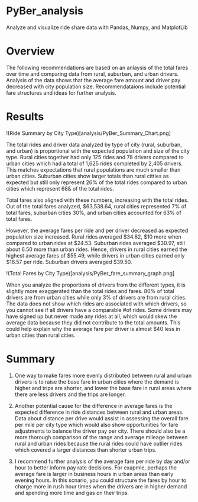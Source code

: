 # PyBer_analysis
Analyze and visualize ride share data with Pandas, Numpy, and MatplotLib

# Overview

The following recommendations are based on an anlaysis of the total fares over time and comparing data from rural, suburban, and urban drivers. Analysis of the data shows that the average fare amount and driver pay decreased with city population size. Recommendataions include potential fare structures and ideas for further analysis. 


# Results

!(Ride Summary by City Type)[analysis/PyBer_Summary_Chart.png]

The total rides and driver data analyzed by type of city (rural, suburban, and urban) is proportional with the expected population and size of the city type. Rural cities together had only 125 rides and 78 drivers compared to urban cities which had a total of 1,625 rides completed by 2,405 drivers. This matches expectations that rural populations are much smaller than urban cities. Suburban cities show larger totals than rural citties as expected but still only represent 26% of the total rides compared to urban cities which represent 68& of the total rides. 

Total fares also aligned with these numbers, increasing with the total rides. Out of the total fares analyzed, $63,538.64, rural cities represented 7% of total fares, suburban cities 30%, and urban cities accounted for 63% of total fares. 

However, the average fares per ride and per driver decreased as expected population size increased. Rural rides averaged $34.62, $10 more when compared to urban rides at $24.53. Suburban rides averaged $30.97, still about 6.50 more than urban rides. Hence, drivers in rural cities earned the highest average fares of $55.49, while drivers in urban cities earned only $16.57 per ride. Suburban drivers averaged $39.50. 

!(Total Fares by City Type)[analysis/PyBer_fare_summary_graph.png]

When you analyze the proportions of drivers from the different types, it is slightly more exaggerated than the total rides and fares. 80% of total drivers are from urban cities while only 3% of drivers are from rural cities. The data does not show which rides are associated with which drivers, so you cannot see if all drivers have a comparable #of rides. Some drivers may have signed up but never made any rides at all, which would skew the average data because they did not contribute to the total amounts. This could help explain why the average fare per driver is almost $40 less in urban cities than rural cities. 

# Summary 
1. One way to make fares more evenly distributed between rural and urban drivers is to raise the base fare in urban cities where the demand is higher and trips are shorter, and lower the base fare in rural areas where there are less drivers and the trips are longer. 

2. Another potential cause for the difference in average fares is the expected difference in ride distances between rural and urban areas. Data about distance per drive would assist in assessing the overall fare per mile per city type which would also show opportunities for fare adjustments to balance the driver pay per city. There should also be a more thorough comparison of the range and average mileage between rural and urban rides because the rural rides could have outlier rides which covered a larger distances than shorter urban trips.

3. I recommend further analysis of the average fare per ride by day and/or hour to better inform pay rate decisions. For exapmle, perhaps the average fare is larger in business hours in urban areas than early evening hours. In this scnario, you could structure the fares by hour to charge more in rush hour times when the drivers are in higher demand and spending more time and gas on their trips. 

